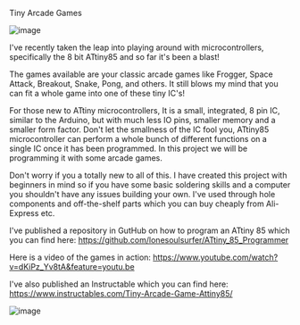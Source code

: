 Tiny Arcade Games

![image](https://github.com/user-attachments/assets/f0eabf16-461b-4714-9e4c-7d9401167a77)

I've recently taken the leap into playing around with microcontrollers, specifically the 8 bit ATtiny85 and so far it's been a blast!

The games available are your classic arcade games like Frogger, Space Attack, Breakout, Snake, Pong, and others. It still blows my mind that you can fit a whole game into one of these tiny IC's!

For those new to ATtiny microcontrollers, It is a small, integrated, 8 pin IC, similar to the Arduino, but with much less IO pins, smaller memory and a smaller form factor. Don't let the smallness of the IC fool you, ATtiny85 microcontroller can perform a whole bunch of different functions on a single IC once it has been programmed. In this project we will be programming it with some arcade games.

Don't worry if you a totally new to all of this. I have created this project with beginners in mind so if you have some basic soldering skills and a computer you shouldn't have any issues building your own. I've used through hole components and off-the-shelf parts which you can buy cheaply from Ali-Express etc.

I've published a repository in GutHub on how to program an ATtiny 85 which you can find here: https://github.com/lonesoulsurfer/ATtiny_85_Programmer  

Here is a video of the games in action: https://www.youtube.com/watch?v=dKiPz_Yv8tA&feature=youtu.be

I've also published an Instructable which you can find here: https://www.instructables.com/Tiny-Arcade-Game-Attiny85/

![image](https://github.com/user-attachments/assets/271e3cb7-481f-4c2b-8820-7230813d4e10)

